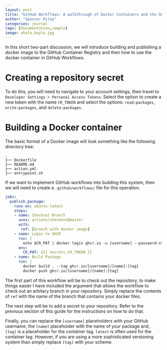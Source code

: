 ```yaml
---
layout: post
title: "GitHub Workflows: A walkthrough of Docker Containers and the GHCR Part 1"
author: "Spencer Riley"
categories: journal
tags: [documentation,sample]
image: whale_boyle.jpg
---
```


In this short two-part discussion, we will introduce building and publishing a docker image to the GitHub Container Registry and then how to use the docker container in GitHub Workflows.

# Creating a repository secret
To do this, you will need to navigate to your account settings, then travel to `Developer Settings > Personal Access Tokens`. Select the option to create a new token with the name `CR_TOKEN` and select the options: `read:packages`, `write:packages`, and `delete:packages`.

# Building a Docker container
The basic format of a Docker image will look something like the following directory tree:
```
.
├── Dockerfile
├── README.md
├── action.yml
├── entrypoint.sh
```
If we want to implement GitHub workflows into building this system, then we will need to create a `.github/workflows/` file for this operation.

```yml
jobs:
  publish_package:
    runs-on: ubuntu-latest
    steps:
    - name: Checkout Branch
      uses: actions/checkout@master
      with:
       ref: [branch with docker image]
    - name: Login to GHCR
      run: |
        echo $CR_PAT | docker login ghcr.io -u [username] --password-stdin
      env:
        CR_PAT: ${{ secrets.CR_TOKEN }}
    - name: Build Package
      run: |
        docker build . --tag ghcr.io/[username]/[name]:[tag]
        docker push ghcr.io/[username]/[name]:[tag]
```
The first part of this workflow will be to check out the repository, to make things easier I have included the argument that allows the workflow to check out an arbitary branch in your repository. Simply replace the contents of `ref` with the name of the branch that contains your docker files. 

The next step will be to add a secret to your repository. Refer to the previous section of this guide for the instructions on how to do that. 

Finally, you can replace the `[username]` placeholders with your GitHub username, the `[name]` placeholder with the name of your package and, `[tag]` is a placeholder for the container tag. `latest` is often used for the container tag. However, if you are using a more sophisticated versioning system than simply replace `[tag]` with your scheme. 
